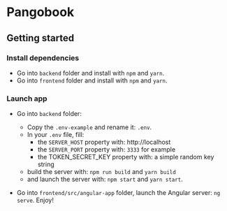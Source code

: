 # Pangobook

## Getting started
### Install dependencies
- Go into `backend` folder and install with `npm` and `yarn`.
- Go into `frontend` folder and install with `npm` and `yarn`.

### Launch app
- Go into `backend` folder:
  - Copy the `.env-example` and rename it: `.env`.
  - In your `.env` file, fill:
    - the `SERVER_HOST` property with: http://localhost
    - the `SERVER_PORT` property with: `3333` for example
    - the TOKEN_SECRET_KEY property with: a simple random key string
   - build the server with: `npm run build` and `yarn build`
   - and launch the server with: `npm start` and `yarn start`.
  
- Go into `frontend/src/angular-app` folder, launch the Angular server: `ng serve`. Enjoy!